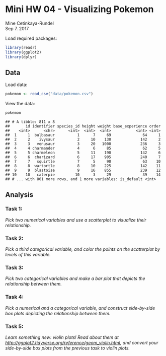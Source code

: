 # Mini HW 04 - Visualizing Pokemon
Mine Cetinkaya-Rundel  
Sep 7. 2017  



Load required packages:


```r
library(readr)
library(ggplot2)
library(dplyr)
```

## Data

Load data:


```r
pokemon <- read_csv("data/pokemon.csv")
```

View the data:


```r
pokemon
```

```
## # A tibble: 811 x 8
##       id identifier species_id height weight base_experience order
##    <int>      <chr>      <int>  <int>  <int>           <int> <int>
##  1     1  bulbasaur          1      7     69              64     1
##  2     2    ivysaur          2     10    130             142     2
##  3     3   venusaur          3     20   1000             236     3
##  4     4 charmander          4      6     85              62     5
##  5     5 charmeleon          5     11    190             142     6
##  6     6  charizard          6     17    905             240     7
##  7     7   squirtle          7      5     90              63    10
##  8     8  wartortle          8     10    225             142    11
##  9     9  blastoise          9     16    855             239    12
## 10    10   caterpie         10      3     29              39    14
## # ... with 801 more rows, and 1 more variables: is_default <int>
```


## Analysis

### Task 1: 

*Pick two numerical variables and use a scatterplot to visualize their relationship.*




### Task 2: 

*Pick a third categorical variable, and color the points on the scatterplot by levels of this variable.*



### Task 3: 

*Pick two categorical variables and make a bar plot that depicts the relationship between them.*



### Task 4: 

*Pick a numerical and a categorical variable, and construct side-by-side box plots depicting the relationship between them.*



### Task 5: 

*Learn something new: violin plots! Read about them at http://ggplot2.tidyverse.org/reference/geom_violin.html, and convert your side-by-side box plots from the previous task to violin plots.*



